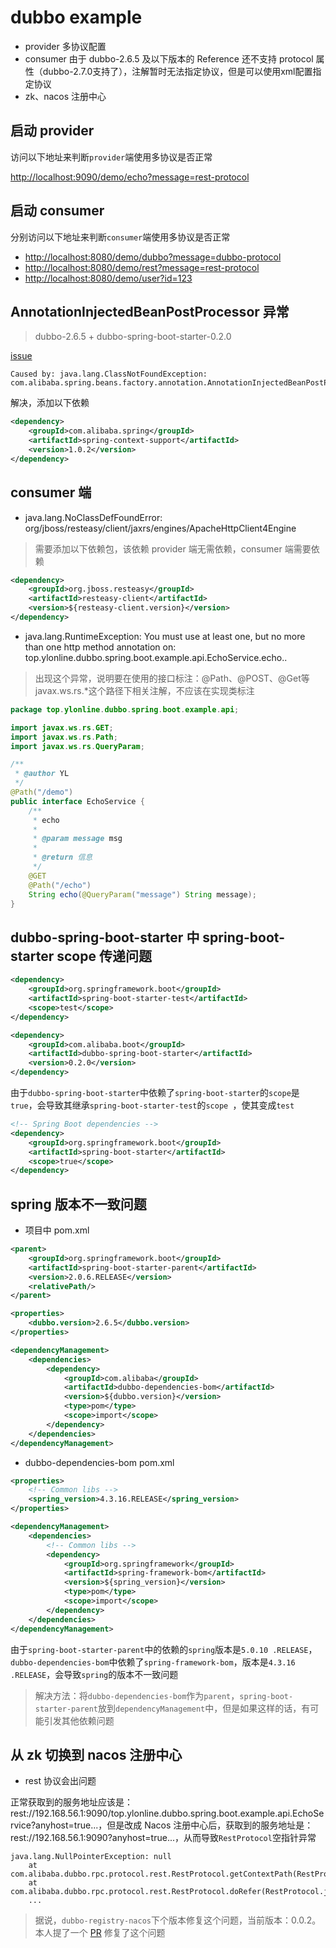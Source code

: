 # dubbo example

- provider 多协议配置
- consumer 由于 dubbo-2.6.5 及以下版本的 Reference 还不支持 protocol 属性（dubbo-2.7.0支持了），注解暂时无法指定协议，但是可以使用xml配置指定协议
- zk、nacos 注册中心


## 启动 provider

访问以下地址来判断`provider`端使用多协议是否正常

[http://localhost:9090/demo/echo?message=rest-protocol](http://localhost:9090/demo/echo?message=rest-protocol)



<!-- more -->



## 启动 consumer

分别访问以下地址来判断`consumer`端使用多协议是否正常
- [http://localhost:8080/demo/dubbo?message=dubbo-protocol](http://localhost:8080/demo/dubbo?message=dubbo-protocol)
- [http://localhost:8080/demo/rest?message=rest-protocol](http://localhost:8080/demo/rest?message=rest-protocol)
- [http://localhost:8080/demo/user?id=123](http://localhost:8080/demo/user?id=123)


## AnnotationInjectedBeanPostProcessor 异常
> dubbo-2.6.5 + dubbo-spring-boot-starter-0.2.0

[issue](https://github.com/apache/incubator-dubbo/issues/2869)
```text
Caused by: java.lang.ClassNotFoundException: com.alibaba.spring.beans.factory.annotation.AnnotationInjectedBeanPostProcessor
```
解决，添加以下依赖
```xml
<dependency>
    <groupId>com.alibaba.spring</groupId>
    <artifactId>spring-context-support</artifactId>
    <version>1.0.2</version>
</dependency>
```



## consumer 端

- java.lang.NoClassDefFoundError: org/jboss/resteasy/client/jaxrs/engines/ApacheHttpClient4Engine

> 需要添加以下依赖包，该依赖 provider 端无需依赖，consumer 端需要依赖

```xml
<dependency>
    <groupId>org.jboss.resteasy</groupId>
    <artifactId>resteasy-client</artifactId>
    <version>${resteasy-client.version}</version>
</dependency>
```



- java.lang.RuntimeException: You must use at least one, but no more than one http method annotation on: top.ylonline.dubbo.spring.boot.example.api.EchoService.echo..

> 出现这个异常，说明要在使用的接口标注：@Path、@POST、@Get等javax.ws.rs.*这个路径下相关注解，不应该在实现类标注



```java
package top.ylonline.dubbo.spring.boot.example.api;

import javax.ws.rs.GET;
import javax.ws.rs.Path;
import javax.ws.rs.QueryParam;

/**
 * @author YL
 */
@Path("/demo")
public interface EchoService {
    /**
     * echo
     *
     * @param message msg
     *
     * @return 信息
     */
    @GET
    @Path("/echo")
    String echo(@QueryParam("message") String message);
}

```



## dubbo-spring-boot-starter 中 spring-boot-starter scope 传递问题

```xml
<dependency>
    <groupId>org.springframework.boot</groupId>
    <artifactId>spring-boot-starter-test</artifactId>
    <scope>test</scope>
</dependency>

<dependency>
    <groupId>com.alibaba.boot</groupId>
    <artifactId>dubbo-spring-boot-starter</artifactId>
    <version>0.2.0</version>
</dependency>
```
由于`dubbo-spring-boot-starter`中依赖了`spring-boot-starter`的`scope`是`true`，会导致其继承`spring-boot-starter-test`的`scope
`，使其变成`test`
```xml
<!-- Spring Boot dependencies -->
<dependency>
    <groupId>org.springframework.boot</groupId>
    <artifactId>spring-boot-starter</artifactId>
    <scope>true</scope>
</dependency>
```



## spring 版本不一致问题

- 项目中 pom.xml
```xml
<parent>
    <groupId>org.springframework.boot</groupId>
    <artifactId>spring-boot-starter-parent</artifactId>
    <version>2.0.6.RELEASE</version>
    <relativePath/>
</parent>

<properties>
    <dubbo.version>2.6.5</dubbo.version>
</properties>

<dependencyManagement>
    <dependencies>
        <dependency>
            <groupId>com.alibaba</groupId>
            <artifactId>dubbo-dependencies-bom</artifactId>
            <version>${dubbo.version}</version>
            <type>pom</type>
            <scope>import</scope>
        </dependency>
    </dependencies>
</dependencyManagement>
```



- dubbo-dependencies-bom pom.xml
```xml
<properties>
    <!-- Common libs -->
    <spring_version>4.3.16.RELEASE</spring_version>
</properties>

<dependencyManagement>
    <dependencies>
        <!-- Common libs -->
        <dependency>
            <groupId>org.springframework</groupId>
            <artifactId>spring-framework-bom</artifactId>
            <version>${spring_version}</version>
            <type>pom</type>
            <scope>import</scope>
        </dependency>
    </dependencies>
</dependencyManagement>
```

由于`spring-boot-starter-parent`中的依赖的`spring`版本是`5.0.10
.RELEASE`，`dubbo-dependencies-bom`中依赖了`spring-framework-bom`，版本是`4.3.16
.RELEASE`，会导致`spring`的版本不一致问题



> 解决方法：将`dubbo-dependencies-bom`作为`parent`，`spring-boot-starter-parent`放到`dependencyManagement`中，但是如果这样的话，有可能引发其他依赖问题


## 从 zk 切换到 nacos 注册中心
- rest 协议会出问题

正常获取到的服务地址应该是：rest://192.168.56.1:9090/top.ylonline.dubbo.spring.boot.example.api.EchoService?anyhost=true...，但是改成 
Nacos 注册中心后，获取到的服务地址是：rest://192.168.56.1:9090?anyhost=true...，从而导致`RestProtocol`空指针异常
```text
java.lang.NullPointerException: null
	at com.alibaba.dubbo.rpc.protocol.rest.RestProtocol.getContextPath(RestProtocol.java:235)
	at com.alibaba.dubbo.rpc.protocol.rest.RestProtocol.doRefer(RestProtocol.java:191)
	...
```
> 据说，`dubbo-registry-nacos`下个版本修复这个问题，当前版本：0.0.2。本人提了一个 [PR](https://github.com/dubbo/dubbo-registry-nacos/pull/14) 修复了这个问题